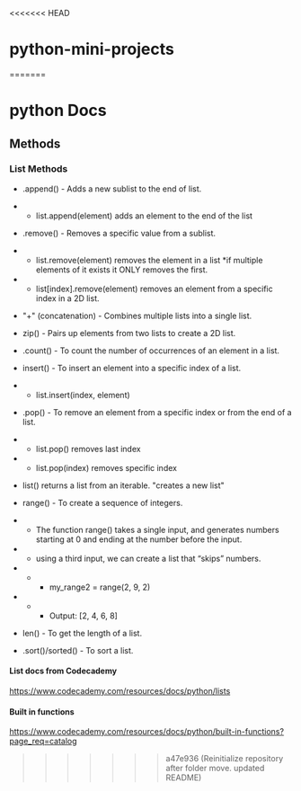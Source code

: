 <<<<<<< HEAD
# python-mini-projects
=======
# python Docs

## Methods

### List Methods

- .append() - Adds a new sublist to the end of list.
- - list.append(element) adds an element to the end of the list

- .remove() - Removes a specific value from a sublist.
- - list.remove(element) removes the element in a list \*if multiple elements of it exists it ONLY removes the first.
- - list[index].remove(element) removes an element from a specific index in a 2D list.

- "+" (concatenation) - Combines multiple lists into a single list.

- zip() - Pairs up elements from two lists to create a 2D list.

- .count() - To count the number of occurrences of an element in a list.

- insert() - To insert an element into a specific index of a list.
- - list.insert(index, element)

- .pop() - To remove an element from a specific index or from the end of a list.
- - list.pop() removes last index
- - list.pop(index) removes specific index

- list() returns a list from an iterable. "creates a new list"

- range() - To create a sequence of integers.
- - The function range() takes a single input, and generates numbers starting at 0 and ending at the number before the input.
- - using a third input, we can create a list that “skips” numbers.
- - - my_range2 = range(2, 9, 2)
- - - Output: [2, 4, 6, 8]

- len() - To get the length of a list.

- .sort()/sorted() - To sort a list.

#### List docs from Codecademy

https://www.codecademy.com/resources/docs/python/lists

#### Built in functions

https://www.codecademy.com/resources/docs/python/built-in-functions?page_req=catalog
>>>>>>> a47e936 (Reinitialize repository after folder move. updated README)
